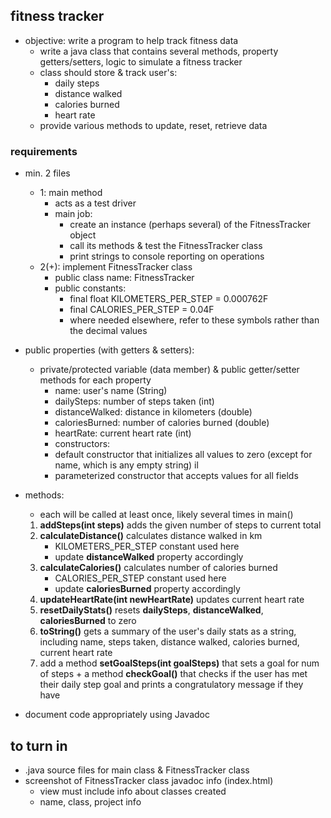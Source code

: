 ## fitness tracker 

- objective: write a program to help track fitness data 
    - write a java class that contains several methods,
    property getters/setters, logic to simulate a fitness tracker 
    - class should store & track user's: 
        - daily steps
        - distance walked
        - calories burned 
        - heart rate 
    - provide various methods to update, reset, retrieve data 

### requirements 
- min. 2 files 
    - 1: main method 
        - acts as a test driver 
        - main job: 
            - create an instance (perhaps several) of the FitnessTracker object
            - call its methods & test the FitnessTracker class 
            - print strings to console reporting on operations 
    - 2(+): implement FitnessTracker class 
        - public class name: FitnessTracker 
        - public constants: 
            - final float KILOMETERS_PER_STEP = 0.000762F
            - final CALORIES_PER_STEP = 0.04F
            - where needed elsewhere, refer to these symbols rather than the decimal values  
- public properties (with getters & setters):
    - private/protected variable (data member) & public getter/setter methods for each property
        - name: user's name (String)
        - dailySteps: number of steps taken (int)
        - distanceWalked: distance in kilometers (double) 
        - caloriesBurned: number of calories burned (double) 
        - heartRate: current heart rate (int) 
        - constructors:  
        - default constructor that initializes all values to zero (except for name, which is any empty string) 
        il 
        - parameterized constructor that accepts values for all fields 
- methods: 
    - each will be called at least once, likely several times in main() 
    1. __addSteps(int steps)__ adds the given number of steps to current total
    2. __calculateDistance()__ calculates distance walked in km
        - KILOMETERS_PER_STEP constant used here 
        - update __distanceWalked__ property accordingly
    3. __calculateCalories()__ calculates number of calories burned 
        - CALORIES_PER_STEP constant used here 
        - update __caloriesBurned__ property accordingly
    4. __updateHeartRate(int newHeartRate)__ updates current heart rate 
    5. __resetDailyStats()__ resets __dailySteps__, __distanceWalked__, __caloriesBurned__ to zero 
    6. __toString()__ gets a summary of the user's daily stats as a string, including name, steps taken, distance walked, calories burned, current heart rate 
    7. add a method __setGoalSteps(int goalSteps)__ that sets a goal for num of steps + a method __checkGoal()__ that checks if the user has met their daily step goal and prints a congratulatory message if they have 

- document code appropriately using Javadoc

## to turn in
- .java source files for main class & FitnessTracker class 
- screenshot of FitnessTracker class javadoc info (index.html) 
    - view must include info about classes created
    - name, class, project info 


